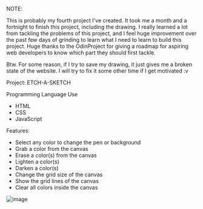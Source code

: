 NOTE:

This is probably my fourth project I've created. It took me a month and a fortnight to finish this project, including the drawing. I really learned a lot from tackling the problems of this project, and I feel huge improvement over the past few days of grinding to learn what I need to learn to build this project. Huge thanks to the OdinProject for giving a roadmap for aspiring web developers to know which part they should first tackle.

Btw. For some reason, if I try to save my drawing, it just gives me a broken state of the website. I will try to fix it some other time if I get motivated :v 

Project: ETCH-A-SKETCH

Programming Language Use
 - HTML
 - CSS
 - JavaScript

Features:
 - Select any color to change the pen or background
 - Grab a color from the canvas
 - Erase a color(s) from the canvas
 - Lighten a color(s)
 - Darken a color(s)
 - Change the grid size of the canvas
 - Show the grid lines of the canvas
 - Clear all colors inside the canvas

![image](https://github.com/sakayanagi011/Etch-As-Sketch/assets/123628072/52fdb05b-8c38-4247-aae7-22f28c3a9a3e)


